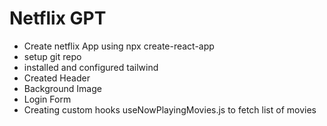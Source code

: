 # Netflix GPT

- Create netflix App using npx create-react-app
- setup git repo
- installed and configured tailwind
- Created Header
- Background Image
- Login Form
- Creating custom hooks useNowPlayingMovies.js to fetch list of movies
